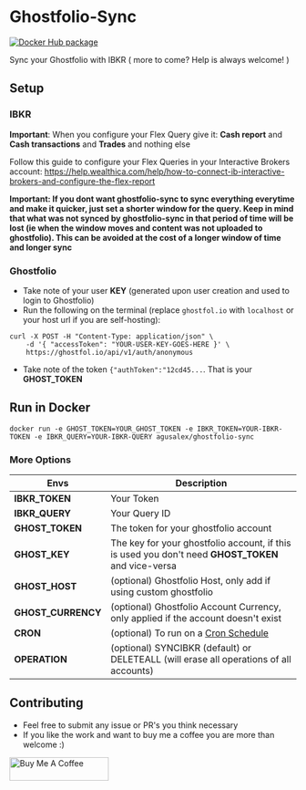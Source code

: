 # Ghostfolio-Sync

[![Docker Hub package][dockerhub-badge]][dockerhub-link]

[dockerhub-badge]: https://img.shields.io/badge/images%20on-Docker%20Hub-blue.svg
[dockerhub-link]: https://hub.docker.com/repository/docker/agusalex/ghostfolio-sync "Docker Hub Image"

Sync your Ghostfolio with IBKR 
( more to come? Help is always welcome! )

## Setup

### IBKR
**Important**:  When you configure your Flex Query give it: **Cash report** and **Cash transactions** and **Trades** and nothing else

Follow this guide to configure your Flex Queries in your Interactive Brokers account:
https://help.wealthica.com/help/how-to-connect-ib-interactive-brokers-and-configure-the-flex-report



**Important: If you dont want ghostfolio-sync to sync everything everytime and make it quicker, just set a shorter window for the query. Keep in mind that what was not synced by ghostfolio-sync in that period of time will be lost (ie when the window moves and content was not uploaded to ghostfolio). This can be avoided at the cost of a longer window of time and longer sync**

### Ghostfolio
* Take note of your user **KEY** (generated upon user creation and used to login to Ghostfolio)
* Run the following on the terminal (replace `ghostfol.io` with `localhost` or your host url if you are self-hosting):

```
curl -X POST -H "Content-Type: application/json" \
	-d '{ "accessToken": "YOUR-USER-KEY-GOES-HERE }' \    
	https://ghostfol.io/api/v1/auth/anonymous
```

* Take note of the token `{"authToken":"12cd45...`. That is your **GHOST_TOKEN**

## Run in Docker

```docker run -e GHOST_TOKEN=YOUR_GHOST_TOKEN -e IBKR_TOKEN=YOUR-IBKR-TOKEN -e IBKR_QUERY=YOUR-IBKR-QUERY agusalex/ghostfolio-sync```

### More Options
| Envs |Description  |
|--|--|
|**IBKR_TOKEN**  | Your Token  |
|**IBKR_QUERY**  | Your Query ID |
|**GHOST_TOKEN**  | The token for your ghostfolio account |
|**GHOST_KEY**  | The key for your ghostfolio account, if this is used you don't need **GHOST_TOKEN** and vice-versa |
|**GHOST_HOST**  | (optional) Ghostfolio Host, only add if using custom ghostfolio |
|**GHOST_CURRENCY**  | (optional) Ghostfolio Account Currency, only applied if the account doesn't exist |
|**CRON**  | (optional) To run on a [Cron Schedule](https://crontab.guru/) |
|**OPERATION** | (optional) SYNCIBKR (default) or DELETEALL (will erase all operations of all accounts) |

## Contributing

* Feel free to submit any issue or PR's you think necessary
* If you like the work and want to buy me a coffee you are more than welcome :)

<a href="https://www.buymeacoffee.com/YiQkYsghUQ" target="_blank"><img src="https://cdn.buymeacoffee.com/buttons/default-orange.png" alt="Buy Me A Coffee" height="41" width="174"></a>

